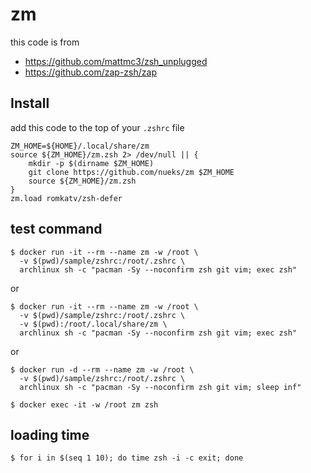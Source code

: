 # zm

this code is from
- https://github.com/mattmc3/zsh_unplugged
- https://github.com/zap-zsh/zap

## Install

add this code to the top of your `.zshrc` file
```
ZM_HOME=${HOME}/.local/share/zm
source ${ZM_HOME}/zm.zsh 2> /dev/null || {
    mkdir -p $(dirname $ZM_HOME)
    git clone https://github.com/nueks/zm $ZM_HOME
    source ${ZM_HOME}/zm.zsh
}
zm.load romkatv/zsh-defer
```



## test command
```shell
$ docker run -it --rm --name zm -w /root \
  -v $(pwd)/sample/zshrc:/root/.zshrc \
  archlinux sh -c "pacman -Sy --noconfirm zsh git vim; exec zsh"
```

or

```shell
$ docker run -it --rm --name zm -w /root \
  -v $(pwd)/sample/zshrc:/root/.zshrc \
  -v $(pwd):/root/.local/share/zm \
  archlinux sh -c "pacman -Sy --noconfirm zsh git vim; exec zsh"
```

or

```shell
$ docker run -d --rm --name zm -w /root \
  -v $(pwd)/sample/zshrc:/root/.zshrc \
  archlinux sh -c "pacman -Sy --noconfirm zsh git vim; sleep inf"
```

```shell
$ docker exec -it -w /root zm zsh
```


## loading time
```shell
$ for i in $(seq 1 10); do time zsh -i -c exit; done
```
